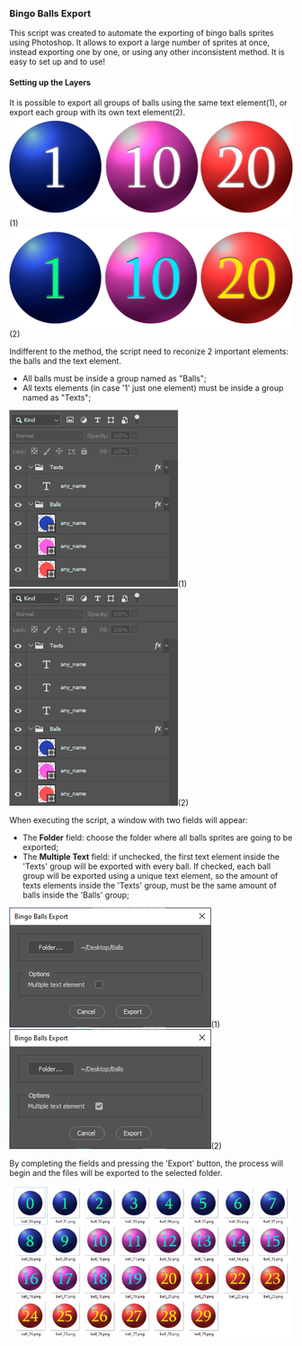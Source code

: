 ### Bingo Balls Export
This script was created to automate the exporting of bingo balls sprites using Photoshop. It allows to export a large number of sprites at once, instead exporting one by one, or using any other inconsistent method. It is easy to set up and to use!

#### Setting up the Layers
It is possible to export all groups of balls using the same text element(1), or export each group with its own text element(2).
![image-7.png](./images/image-7.png)(1)
![image-9.png](./images/image-9.png)(2)

Indifferent to the method, the script need to reconize 2 important elements: the balls and the text element.
- All balls must be inside a group named as "Balls";
- All texts elements (in case '1' just one element) must be inside a group named as "Texts";

![image-6.png](./images/image-6.png)(1)
![image-8.png](./images/image-8.png)(2)

When executing the script, a window with two fields will appear:
- The **Folder** field: choose the folder where all balls sprites are going to be exported;
- The **Multiple Text** field: if unchecked, the first text element inside the 'Texts' group will be exported with every ball. If checked, each ball group will be exported using a unique text element, so the amount of texts elements inside the 'Texts' group, must be the same amount of balls inside the 'Balls' group;

![image-10.png](./images/image-10.png)(1)
![image-11.png](./images/image-11.png)(2)

By completing the fields and pressing the 'Export' button, the process will begin and the files will be exported to the selected folder.

![image-12.png](./images/image-12.png)